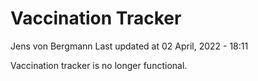 Vaccination Tracker
================
Jens von Bergmann
Last updated at 02 April, 2022 - 18:11

Vaccination tracker is no longer functional.
